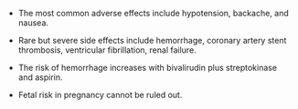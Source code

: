 - The most common adverse effects include hypotension, backache, and nausea.

- Rare but severe side effects include hemorrhage, coronary artery stent thrombosis, ventricular fibrillation, renal failure.

- The risk of hemorrhage increases with bivalirudin plus streptokinase and aspirin.

- Fetal risk in pregnancy cannot be ruled out.